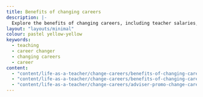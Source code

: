 ```yaml
---
title: Benefits of changing careers
description: |- 
  Explore the benefits of changing careers, including teacher salaries, job security, and making a real difference in young people's lives.
layout: "layouts/minimal"
colour: pastel yellow-yellow
keywords:
  - teaching
  - career changer
  - changing careers
  - career
content: 
  - "content/life-as-a-teacher/change-careers/benefits-of-changing-careers/header" 
  - "content/life-as-a-teacher/change-careers/benefits-of-changing-careers/article"
  - "content/life-as-a-teacher/change-careers/adviser-promo-change-careers"
---
```

